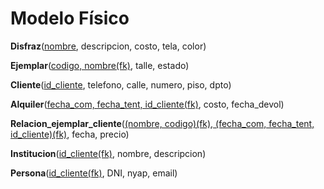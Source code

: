 # Modelo Físico

**Disfraz**(<u>nombre</u>, descripcion, costo, tela, color)

**Ejemplar**(<u>codigo, nombre(fk)</u>, talle, estado)

**Cliente**(<u>id_cliente</u>, telefono, calle, numero, piso, dpto)

**Alquiler**(<u>fecha_com, fecha_tent, id_cliente(fk)</u>, costo, fecha_devol)

**Relacion_ejemplar_cliente**(<u>(nombre, codigo)(fk), (fecha_com, fecha_tent, id_cliente)(fk)</u>, fecha, precio)

**Institucion**(<u>id_cliente(fk)</u>, nombre, descripcion)

**Persona**(<u>id_cliente(fk)</u>, DNI, nyap, email)